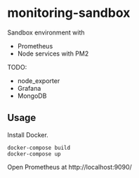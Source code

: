 # monitoring-sandbox

Sandbox environment with

* Prometheus
* Node services with PM2

TODO:

* node_exporter
* Grafana
* MongoDB

## Usage

Install Docker.

```
docker-compose build
docker-compose up
```

Open Prometheus at http://localhost:9090/
